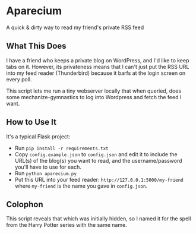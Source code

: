 # Aparecium

A quick &amp; dirty way to read my friend's private RSS feed


## What This Does

I have a friend who keeps a private blog on WordPress, and I'd like to keep
tabs on it.  However, its privateness means that I can't just put the RSS URL
into my feed reader (Thunderbird) because it barfs at the login screen on
every poll.

This script lets me run a tiny webserver locally that when queried, does some
mechanize-gymnastics to log into Wordpress and fetch the feed I want.


## How to Use It

It's a typical Flask project:

* Run `pip install -r requirements.txt`
* Copy `config.example.json` to `config.json` and edit it to include the
  URL(s) of the blog(s) you want to read, and the username/password you'll
  have to use for each.
* Run `python aparecium.py`
* Put this URL into your feed reader: `http://127.0.0.1:5000/my-friend`
  where `my-friend` is the name you gave in `config.json`.


## Colophon

This script reveals that which was initially hidden, so I named it for the
spell from the Harry Potter series with the same name.

